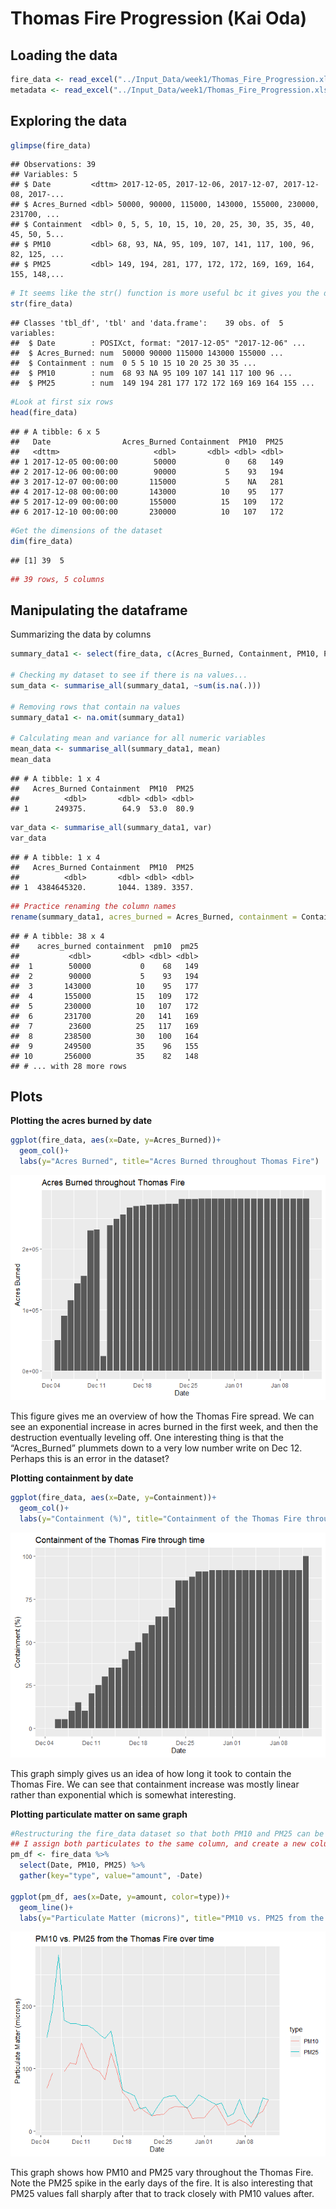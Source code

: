 Thomas Fire Progression (Kai Oda)
================

## Loading the data

``` r
fire_data <- read_excel("../Input_Data/week1/Thomas_Fire_Progression.xlsx", sheet="Data")
metadata <- read_excel("../Input_Data/week1/Thomas_Fire_Progression.xlsx", sheet="Metadata")
```

## Exploring the data

``` r
glimpse(fire_data)
```

    ## Observations: 39
    ## Variables: 5
    ## $ Date         <dttm> 2017-12-05, 2017-12-06, 2017-12-07, 2017-12-08, 2017-...
    ## $ Acres_Burned <dbl> 50000, 90000, 115000, 143000, 155000, 230000, 231700, ...
    ## $ Containment  <dbl> 0, 5, 5, 10, 15, 10, 20, 25, 30, 35, 35, 40, 45, 50, 5...
    ## $ PM10         <dbl> 68, 93, NA, 95, 109, 107, 141, 117, 100, 96, 82, 125, ...
    ## $ PM25         <dbl> 149, 194, 281, 177, 172, 172, 169, 169, 164, 155, 148,...

``` r
# It seems like the str() function is more useful bc it gives you the data type of each column 
str(fire_data)
```

    ## Classes 'tbl_df', 'tbl' and 'data.frame':    39 obs. of  5 variables:
    ##  $ Date        : POSIXct, format: "2017-12-05" "2017-12-06" ...
    ##  $ Acres_Burned: num  50000 90000 115000 143000 155000 ...
    ##  $ Containment : num  0 5 5 10 15 10 20 25 30 35 ...
    ##  $ PM10        : num  68 93 NA 95 109 107 141 117 100 96 ...
    ##  $ PM25        : num  149 194 281 177 172 172 169 169 164 155 ...

``` r
#Look at first six rows
head(fire_data)
```

    ## # A tibble: 6 x 5
    ##   Date                Acres_Burned Containment  PM10  PM25
    ##   <dttm>                     <dbl>       <dbl> <dbl> <dbl>
    ## 1 2017-12-05 00:00:00        50000           0    68   149
    ## 2 2017-12-06 00:00:00        90000           5    93   194
    ## 3 2017-12-07 00:00:00       115000           5    NA   281
    ## 4 2017-12-08 00:00:00       143000          10    95   177
    ## 5 2017-12-09 00:00:00       155000          15   109   172
    ## 6 2017-12-10 00:00:00       230000          10   107   172

``` r
#Get the dimensions of the dataset
dim(fire_data)
```

    ## [1] 39  5

``` r
## 39 rows, 5 columns 
```

## Manipulating the dataframe

Summarizing the data by columns

``` r
summary_data1 <- select(fire_data, c(Acres_Burned, Containment, PM10, PM25))

# Checking my dataset to see if there is na values...
sum_data <- summarise_all(summary_data1, ~sum(is.na(.)))

# Removing rows that contain na values 
summary_data1 <- na.omit(summary_data1)

# Calculating mean and variance for all numeric variables 
mean_data <- summarise_all(summary_data1, mean)
mean_data
```

    ## # A tibble: 1 x 4
    ##   Acres_Burned Containment  PM10  PM25
    ##          <dbl>       <dbl> <dbl> <dbl>
    ## 1      249375.        64.9  53.0  80.9

``` r
var_data <- summarise_all(summary_data1, var)
var_data
```

    ## # A tibble: 1 x 4
    ##   Acres_Burned Containment  PM10  PM25
    ##          <dbl>       <dbl> <dbl> <dbl>
    ## 1  4384645320.       1044. 1389. 3357.

``` r
## Practice renaming the column names
rename(summary_data1, acres_burned = Acres_Burned, containment = Containment, pm10 = PM10, pm25 = PM25)
```

    ## # A tibble: 38 x 4
    ##    acres_burned containment  pm10  pm25
    ##           <dbl>       <dbl> <dbl> <dbl>
    ##  1        50000           0    68   149
    ##  2        90000           5    93   194
    ##  3       143000          10    95   177
    ##  4       155000          15   109   172
    ##  5       230000          10   107   172
    ##  6       231700          20   141   169
    ##  7        23600          25   117   169
    ##  8       238500          30   100   164
    ##  9       249500          35    96   155
    ## 10       256000          35    82   148
    ## # ... with 28 more rows

## Plots

**Plotting the acres burned by date**

``` r
ggplot(fire_data, aes(x=Date, y=Acres_Burned))+
  geom_col()+
  labs(y="Acres Burned", title="Acres Burned throughout Thomas Fire")
```

![](thomasFireProgression_files/figure-gfm/unnamed-chunk-4-1.png)<!-- -->

This figure gives me an overview of how the Thomas Fire spread. We can
see an exponential increase in acres burned in the first week, and then
the destruction eventually leveling off. One interesting thing is that
the “Acres\_Burned” plummets down to a very low number write on Dec 12.
Perhaps this is an error in the dataset?

**Plotting containment by date**

``` r
ggplot(fire_data, aes(x=Date, y=Containment))+
  geom_col()+
  labs(y="Containment (%)", title="Containment of the Thomas Fire through time")
```

![](thomasFireProgression_files/figure-gfm/unnamed-chunk-5-1.png)<!-- -->

This graph simply gives us an idea of how long it took to contain the
Thomas Fire. We can see that containment increase was mostly linear
rather than exponential which is somewhat interesting.

**Plotting particulate matter on same graph**

``` r
#Restructuring the fire_data dataset so that both PM10 and PM25 can be displayed on the same graph 
## I assign both particulates to the same column, and create a new column that labels each value as either PM10 or PM25
pm_df <- fire_data %>%  
  select(Date, PM10, PM25) %>% 
  gather(key="type", value="amount", -Date)

ggplot(pm_df, aes(x=Date, y=amount, color=type))+
  geom_line()+
  labs(y="Particulate Matter (microns)", title="PM10 vs. PM25 from the Thomas Fire over time")
```

![](thomasFireProgression_files/figure-gfm/unnamed-chunk-6-1.png)<!-- -->

This graph shows how PM10 and PM25 vary throughout the Thomas Fire. Note
the PM25 spike in the early days of the fire. It is also interesting
that PM25 values fall sharply after that to track closely with PM10
values after.
